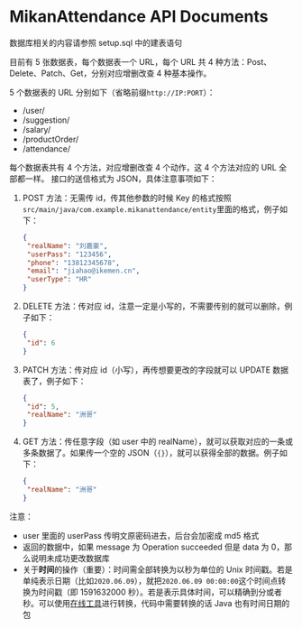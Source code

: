 # MikanAttendance API Documents

数据库相关的内容请参照 setup.sql 中的建表语句

目前有 5 张数据表，每个数据表一个 URL，每个 URL 共 4 种方法：Post、Delete、Patch、Get，分别对应增删改查 4 种基本操作。

5 个数据表的 URL 分别如下（省略前缀`http://IP:PORT`）：

- /user/
- /suggestion/
- /salary/
- /productOrder/
- /attendance/

每个数据表共有 4 个方法，对应增删改查 4 个动作，这 4 个方法对应的 URL 全部都一样。
接口的送信格式为 JSON，具体注意事项如下：

1. POST 方法：无需传 id，传其他参数的时候 Key 的格式按照`src/main/java/com.example.mikanattendance/entity`里面的格式，例子如下：

   ```json
   {
   	"realName": "刘嘉豪",
   	"userPass": "123456",
   	"phone": "13812345678",
   	"email": "jiahao@ikemen.cn",
   	"userType": "HR"
   }
   ```

2. DELETE 方法：传对应 id，注意一定是小写的，不需要传别的就可以删除，例子如下：

   ```json
   {
   	"id": 6
   }
   ```

3. PATCH 方法：传对应 id（小写），再传想要更改的字段就可以 UPDATE 数据表了，例子如下：

   ```json
   {
   	"id": 5,
   	"realName": "洲哥"
   }
   ```

4. GET 方法：传任意字段（如 user 中的 realName），就可以获取对应的一条或多条数据了。如果传一个空的 JSON（`{}`），就可以获得全部的数据。例子如下：

   ```json
   {
   	"realName": "洲哥"
   }
   ```

注意：

- user 里面的 userPass 传明文原密码进去，后台会加密成 md5 格式
- 返回的数据中，如果 message 为 Operation succeeded 但是 data 为 0，那么说明未成功更改数据库
- 关于**时间**的操作（重要）：时间需全部转换为以秒为单位的 Unix 时间戳。若是单纯表示日期（比如`2020.06.09`），就把`2020.06.09 00:00:00`这个时间点转换为时间戳（即 1591632000 秒）。若是表示具体时间，可以精确到分或者秒。可以使用[在线工具](https://tool.lu/timestamp/)进行转换，代码中需要转换的话 Java 也有时间日期的包